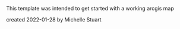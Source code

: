 This template was intended to get started with a working arcgis map

created 2022-01-28 by Michelle Stuart